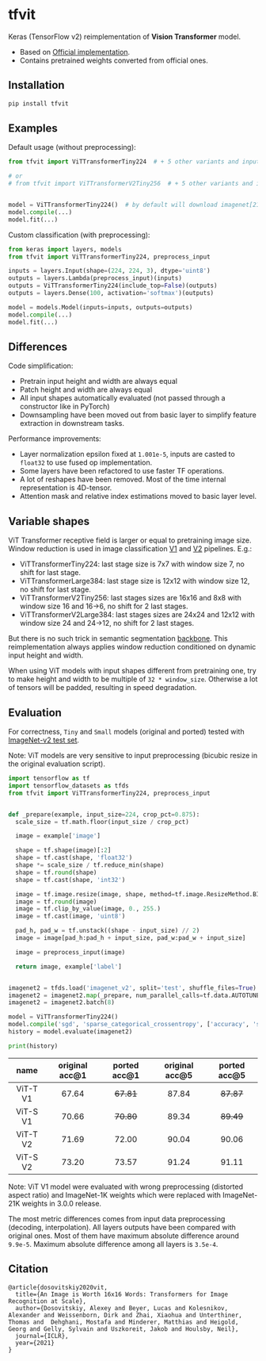 # tfvit

Keras (TensorFlow v2) reimplementation of **Vision Transformer** model.

+ Based on [Official implementation](https://github.com/google-research/vision_transformer).
+ Contains pretrained weights converted from official ones.

## Installation

```bash
pip install tfvit
```

## Examples

Default usage (without preprocessing):

```python
from tfvit import ViTTransformerTiny224  # + 5 other variants and input preprocessing

# or 
# from tfvit import ViTTransformerV2Tiny256  # + 5 other variants and input preprocessing


model = ViTTransformerTiny224()  # by default will download imagenet[21k]-pretrained weights
model.compile(...)
model.fit(...)
```

Custom classification (with preprocessing):

```python
from keras import layers, models
from tfvit import ViTTransformerTiny224, preprocess_input

inputs = layers.Input(shape=(224, 224, 3), dtype='uint8')
outputs = layers.Lambda(preprocess_input)(inputs)
outputs = ViTTransformerTiny224(include_top=False)(outputs)
outputs = layers.Dense(100, activation='softmax')(outputs)

model = models.Model(inputs=inputs, outputs=outputs)
model.compile(...)
model.fit(...)
```

## Differences

Code simplification:

- Pretrain input height and width are always equal
- Patch height and width are always equal
- All input shapes automatically evaluated (not passed through a constructor like in PyTorch)
- Downsampling have been moved out from basic layer to simplify feature extraction in downstream tasks.

Performance improvements:

- Layer normalization epsilon fixed at `1.001e-5`, inputs are casted to `float32` to use fused op implementation.
- Some layers have been refactored to use faster TF operations.
- A lot of reshapes have been removed. Most of the time internal representation is 4D-tensor.
- Attention mask and relative index estimations moved to basic layer level.

## Variable shapes

ViT Transformer receptive field is larger or equal to pretraining image size. Window reduction is used in image
classification [V1](https://github.com/microsoft/ViT-Transformer/blob/main/models/vit_transformer.py#L206)
and [V2](https://github.com/microsoft/ViT-Transformer/blob/main/models/vit_transformer_v2.py#L228) pipelines. E.g.:

- ViTTransformerTiny224: last stage size is 7x7 with window size 7, no shift for last stage.
- ViTTransformerLarge384: last stage size is 12x12 with window size 12, no shift for last stage.
- ViTTransformerV2Tiny256: last stages sizes are 16x16 and 8x8 with window size 16 and 16->6, no shift for 2 last
  stages.
- ViTTransformerV2Large384: last stages sizes are 24x24 and 12x12 with window size 24 and 24->12, no shift for 2 last
  stages.

But there is no such trick in semantic segmentation
[backbone](https://github.com/ViTTransformer/ViT-Transformer-Semantic-Segmentation/blob/main/mmseg/models/backbones/vit_transformer.py#L180).
This reimplementation always applies window reduction conditioned on dynamic input height and width.

When using ViT models with input shapes different from pretraining one, try to make height and width to be multiple
of `32 * window_size`. Otherwise a lot of tensors will be padded, resulting in speed degradation.

## Evaluation

For correctness, `Tiny` and `Small` models (original and ported) tested
with [ImageNet-v2 test set](https://www.tensorflow.org/datasets/catalog/imagenet_v2).

Note: ViT models are very sensitive to input preprocessing (bicubic resize in the original evaluation script).

```python
import tensorflow as tf
import tensorflow_datasets as tfds
from tfvit import ViTTransformerTiny224, preprocess_input


def _prepare(example, input_size=224, crop_pct=0.875):
  scale_size = tf.math.floor(input_size / crop_pct)

  image = example['image']

  shape = tf.shape(image)[:2]
  shape = tf.cast(shape, 'float32')
  shape *= scale_size / tf.reduce_min(shape)
  shape = tf.round(shape)
  shape = tf.cast(shape, 'int32')

  image = tf.image.resize(image, shape, method=tf.image.ResizeMethod.BICUBIC)
  image = tf.round(image)
  image = tf.clip_by_value(image, 0., 255.)
  image = tf.cast(image, 'uint8')

  pad_h, pad_w = tf.unstack((shape - input_size) // 2)
  image = image[pad_h:pad_h + input_size, pad_w:pad_w + input_size]

  image = preprocess_input(image)

  return image, example['label']


imagenet2 = tfds.load('imagenet_v2', split='test', shuffle_files=True)
imagenet2 = imagenet2.map(_prepare, num_parallel_calls=tf.data.AUTOTUNE)
imagenet2 = imagenet2.batch(8)

model = ViTTransformerTiny224()
model.compile('sgd', 'sparse_categorical_crossentropy', ['accuracy', 'sparse_top_k_categorical_accuracy'])
history = model.evaluate(imagenet2)

print(history)
```

|   name    | original acc@1 | ported acc@1 | original acc@5 | ported acc@5 |
|:---------:|:--------------:|:------------:|:--------------:|:------------:|
| ViT-T V1 |     67.64      |  ~~67.81~~   |     87.84      |  ~~87.87~~   |
| ViT-S V1 |     70.66      |  ~~70.80~~   |     89.34      |  ~~89.49~~   |
| ViT-T V2 |     71.69      |    72.00     |     90.04      |    90.06     |
| ViT-S V2 |     73.20      |    73.57     |     91.24      |    91.11     |

Note: ViT V1 model were evaluated with wrong preprocessing (distorted aspect ratio) and ImageNet-1K weights which were
replaced with ImageNet-21K weights in 3.0.0 release.

The most metric differences comes from input data preprocessing (decoding, interpolation).
All layers outputs have been compared with original ones.
Most of them have maximum absolute difference around `9.9e-5`.
Maximum absolute difference among all layers is `3.5e-4`.

## Citation

```
@article{dosovitskiy2020vit,
  title={An Image is Worth 16x16 Words: Transformers for Image Recognition at Scale},
  author={Dosovitskiy, Alexey and Beyer, Lucas and Kolesnikov, Alexander and Weissenborn, Dirk and Zhai, Xiaohua and Unterthiner, Thomas and  Dehghani, Mostafa and Minderer, Matthias and Heigold, Georg and Gelly, Sylvain and Uszkoreit, Jakob and Houlsby, Neil},
  journal={ICLR},
  year={2021}
}
```